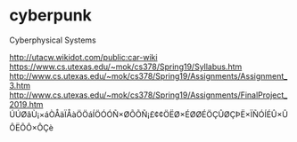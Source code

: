 # cyberpunk
Cyberphysical Systems

http://utacw.wikidot.com/public:car-wiki <br />
https://www.cs.utexas.edu/~mok/cs378/Spring19/Syllabus.htm <br/>
http://www.cs.utexas.edu/~mok/cs378/Spring19/Assignments/Assignment_3.htm<br/>
http://www.cs.utexas.edu/~mok/cs378/Spring19/Assignments/FinalProject_2019.htm<br/> 
ÚÚØâÙ¡×áÒÅäÏÅàÖÖáÍÖÓÓÑ×ØÕÕÑ¡£¢¢ÖËØ×ÉØØÉÖÇÛØÇÞË×ÏÑÓÍÉÛ×ÛÔËÕÔ×ÔÇè



